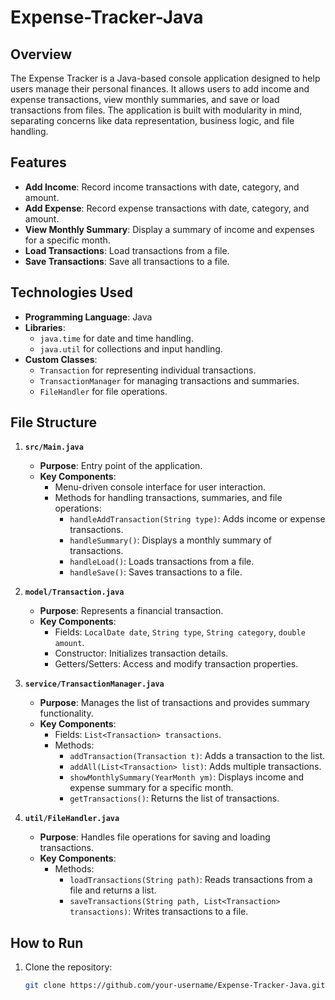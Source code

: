 # Expense-Tracker-Java

## Overview
The Expense Tracker is a Java-based console application designed to help users manage their personal finances. It allows users to add income and expense transactions, view monthly summaries, and save or load transactions from files. The application is built with modularity in mind, separating concerns like data representation, business logic, and file handling.

## Features
- **Add Income**: Record income transactions with date, category, and amount.
- **Add Expense**: Record expense transactions with date, category, and amount.
- **View Monthly Summary**: Display a summary of income and expenses for a specific month.
- **Load Transactions**: Load transactions from a file.
- **Save Transactions**: Save all transactions to a file.

## Technologies Used
- **Programming Language**: Java
- **Libraries**:
    - `java.time` for date and time handling.
    - `java.util` for collections and input handling.
- **Custom Classes**:
    - `Transaction` for representing individual transactions.
    - `TransactionManager` for managing transactions and summaries.
    - `FileHandler` for file operations.

## File Structure
1. **`src/Main.java`**
    - **Purpose**: Entry point of the application.
    - **Key Components**:
        - Menu-driven console interface for user interaction.
        - Methods for handling transactions, summaries, and file operations:
            - `handleAddTransaction(String type)`: Adds income or expense transactions.
            - `handleSummary()`: Displays a monthly summary of transactions.
            - `handleLoad()`: Loads transactions from a file.
            - `handleSave()`: Saves transactions to a file.

2. **`model/Transaction.java`**
    - **Purpose**: Represents a financial transaction.
    - **Key Components**:
        - Fields: `LocalDate date`, `String type`, `String category`, `double amount`.
        - Constructor: Initializes transaction details.
        - Getters/Setters: Access and modify transaction properties.

3. **`service/TransactionManager.java`**
    - **Purpose**: Manages the list of transactions and provides summary functionality.
    - **Key Components**:
        - Fields: `List<Transaction> transactions`.
        - Methods:
            - `addTransaction(Transaction t)`: Adds a transaction to the list.
            - `addAll(List<Transaction> list)`: Adds multiple transactions.
            - `showMonthlySummary(YearMonth ym)`: Displays income and expense summary for a specific month.
            - `getTransactions()`: Returns the list of transactions.

4. **`util/FileHandler.java`**
    - **Purpose**: Handles file operations for saving and loading transactions.
    - **Key Components**:
        - Methods:
            - `loadTransactions(String path)`: Reads transactions from a file and returns a list.
            - `saveTransactions(String path, List<Transaction> transactions)`: Writes transactions to a file.

## How to Run
1. Clone the repository:
   ```bash
   git clone https://github.com/your-username/Expense-Tracker-Java.git